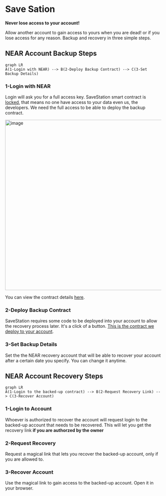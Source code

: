 # Save Sation

**Never lose access to your account!**

Allow another account to gain access to yours when you are dead! or if you lose access for any reason. Backup and recovery in three simple steps.

## NEAR Account Backup Steps
```mermaid
graph LR
A(1-Login with NEAR) --> B(2-Deploy Backup Contract) --> C(3-Set Backup Details)
```
### 1-Login with NEAR
Login will ask you for a full access key. SaveStation smart contract is [locked](https://explorer.testnet.near.org/accounts/savestation.testnet), that means no one have access to your data even us, the developers. We need the full access to be able to deploy the backup contract. 

<img width="548" alt="image" src="https://user-images.githubusercontent.com/27410841/201858299-eee0b0fd-8416-4cc9-afdb-19f1f3ce0583.png">

You can view the contract details [here](https://stats.gallery/testnet/savestation.testnet/contract?t=all).

 ### 2-Deploy Backup Contract
SaveStation requires some code to be deployed into your account to allow the recovery process later. It's a click of a button. [This is the contract we deploy to your account](https://github.com/azmasamy/save-station/blob/main/contracts/recovery_contract/assembly/index.ts). 

### 3-Set Backup Details
Set the the NEAR recovery account that will be able to recover your account after a certain date you specify. You can change it anytime.

## NEAR Account Recovery Steps
```mermaid
graph LR
A(1-Login to the backed-up contract) --> B(2-Request Recovery Link) --> C(3-Recover Account)
```
### 1-Login to Account
Whoever is authorized to recover the account will request login to the backed-up account that needs to be recovered. This will let you get the recovery link **if you are authorzed by the owner** 

### 2-Request Recovery
Request a magical link that lets you recover the backed-up account, only if you are allowed to.

### 3-Recover Account
Use the magical link to gain access to the backed-up account. Open it in your browser.
